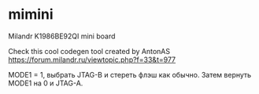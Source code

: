 # mimini
Milandr K1986BE92QI mini board



Check this cool codegen tool created by AntonAS https://forum.milandr.ru/viewtopic.php?f=33&t=977


MODE1 = 1, выбрать JTAG-B и стереть флэш как обычно. Затем вернуть MODE1 на 0 и JTAG-A.
